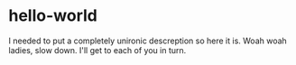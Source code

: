 # hello-world

I needed to put a completely unironic descreption so here it is. Woah woah ladies, slow down. I'll get to each of you in turn.
